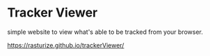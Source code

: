 # Tracker Viewer
simple website to view what's able to be tracked from your browser.

https://rasturize.github.io/trackerViewer/
